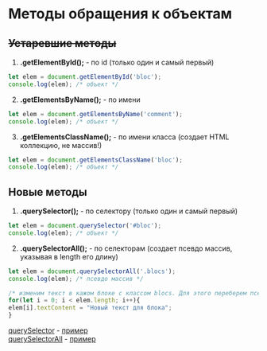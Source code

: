 # Методы обращения к объектам

## ~~Устаревшие методы~~

1. **.getElementById();** - по id (только один и самый первый)
```javascript
let elem = document.getElementById('bloc');
console.log(elem); /* объект */
```
2. **.getElementsByName();** - по имени
```javascript
let elem = document.getElementsByName('comment');
console.log(elem); /* объект */
```
3. **.getElementsClassName();** - по имени класса (создает HTML коллекцию, не массив!)
```javascript
let elem = document.getElementsClassName('bloc');
console.log(elem); /* объект */
```
  
## Новые методы

1. **.querySelector();** - по селектору (только один и самый первый)
```javascript
let elem = document.querySelector('#bloc');
console.log(elem); /* объект */
```
2. **.querySelectorAll();** - по селекторам (создает псевдо массив, указывая в length его длину)
```javascript
let elem = document.querySelectorAll('.blocs');
console.log(elem); /* псевдо массив */

/* изменим текст в кажом блоке с классом blocs. Для этого переберем псевдо массив */
for(let i = 0; i < elem.length; i++){
elem[i].textContent = "Новый текст для блока";
}
```

[querySelector](https://github.com/VipBender/JavaScript/blob/master/WorkWithTheObject/querySelector.html)
\-
[пример](https://codepen.io/VipBender/pen/xxGygPd)  
[querySelectorAll](https://github.com/VipBender/JavaScript/blob/master/WorkWithTheObject/querySelectorAll.html)
\-
[пример](https://codepen.io/VipBender/pen/MWwPJXy)  